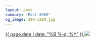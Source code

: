 ```yaml
---
layout: post
summary: 'Post #380'
og_image: 380-1280.jpg
---
```


<p>
 <time>
  <a href="/380">
   {{ page.date | date: "%B %-d, %Y" }}
  </a>
 </time>
 <a href="/380">
  <img data-taken="11/21/2014" sizes="(min-width: 700px) 50vw, calc(100vw - 2rem)" src="{{ site.assets_url }}/380-640.jpg" srcset="{{ site.assets_url }}/380-1280.jpg 1280w, {{ site.assets_url }}/380-960.jpg 960w, {{ site.assets_url }}/380-640.jpg 640w, {{ site.assets_url }}/380-320.jpg 320w"/>
 </a>
</p>
